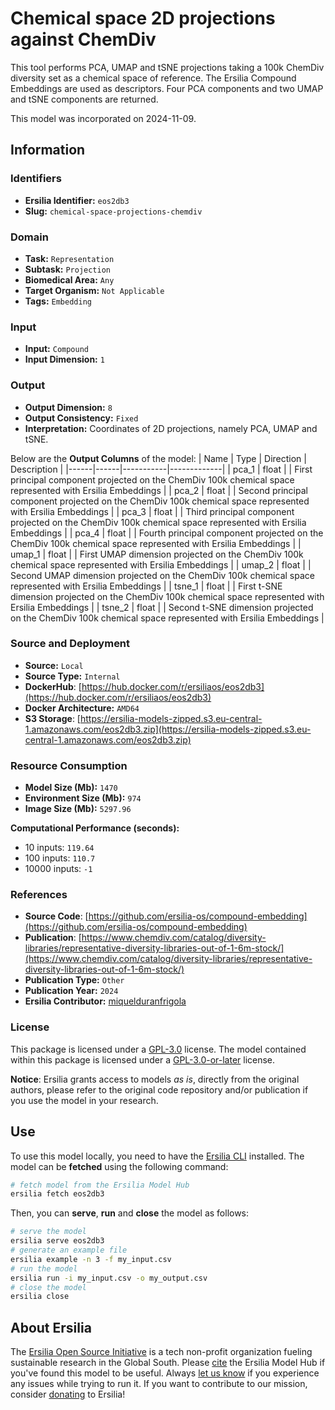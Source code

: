 # Chemical space 2D projections against ChemDiv

This tool performs PCA, UMAP and tSNE projections taking a 100k ChemDiv diversity set as a chemical space of reference. The Ersilia Compound Embeddings are used as descriptors. Four PCA components and two UMAP and tSNE components are returned.

This model was incorporated on 2024-11-09.

## Information
### Identifiers
- **Ersilia Identifier:** `eos2db3`
- **Slug:** `chemical-space-projections-chemdiv`

### Domain
- **Task:** `Representation`
- **Subtask:** `Projection`
- **Biomedical Area:** `Any`
- **Target Organism:** `Not Applicable`
- **Tags:** `Embedding`

### Input
- **Input:** `Compound`
- **Input Dimension:** `1`

### Output
- **Output Dimension:** `8`
- **Output Consistency:** `Fixed`
- **Interpretation:** Coordinates of 2D projections, namely PCA, UMAP and tSNE.

Below are the **Output Columns** of the model:
| Name | Type | Direction | Description |
|------|------|-----------|-------------|
| pca_1 | float |  | First principal component projected on the ChemDiv 100k chemical space represented with Ersilia Embeddings |
| pca_2 | float |  | Second principal component projected on the ChemDiv 100k chemical space represented with Ersilia Embeddings |
| pca_3 | float |  | Third principal component projected on the ChemDiv 100k chemical space represented with Ersilia Embeddings |
| pca_4 | float |  | Fourth principal component projected on the ChemDiv 100k chemical space represented with Ersilia Embeddings |
| umap_1 | float |  | First UMAP dimension projected on the ChemDiv 100k chemical space represented with Ersilia Embeddings |
| umap_2 | float |  | Second UMAP dimension projected on the ChemDiv 100k chemical space represented with Ersilia Embeddings |
| tsne_1 | float |  | First t-SNE dimension projected on the ChemDiv 100k chemical space represented with Ersilia Embeddings |
| tsne_2 | float |  | Second t-SNE dimension projected on the ChemDiv 100k chemical space represented with Ersilia Embeddings |


### Source and Deployment
- **Source:** `Local`
- **Source Type:** `Internal`
- **DockerHub**: [https://hub.docker.com/r/ersiliaos/eos2db3](https://hub.docker.com/r/ersiliaos/eos2db3)
- **Docker Architecture:** `AMD64`
- **S3 Storage**: [https://ersilia-models-zipped.s3.eu-central-1.amazonaws.com/eos2db3.zip](https://ersilia-models-zipped.s3.eu-central-1.amazonaws.com/eos2db3.zip)

### Resource Consumption
- **Model Size (Mb):** `1470`
- **Environment Size (Mb):** `974`
- **Image Size (Mb):** `5297.96`

**Computational Performance (seconds):**
- 10 inputs: `119.64`
- 100 inputs: `110.7`
- 10000 inputs: `-1`

### References
- **Source Code**: [https://github.com/ersilia-os/compound-embedding](https://github.com/ersilia-os/compound-embedding)
- **Publication**: [https://www.chemdiv.com/catalog/diversity-libraries/representative-diversity-libraries-out-of-1-6m-stock/](https://www.chemdiv.com/catalog/diversity-libraries/representative-diversity-libraries-out-of-1-6m-stock/)
- **Publication Type:** `Other`
- **Publication Year:** `2024`
- **Ersilia Contributor:** [miquelduranfrigola](https://github.com/miquelduranfrigola)

### License
This package is licensed under a [GPL-3.0](https://github.com/ersilia-os/ersilia/blob/master/LICENSE) license. The model contained within this package is licensed under a [GPL-3.0-or-later](LICENSE) license.

**Notice**: Ersilia grants access to models _as is_, directly from the original authors, please refer to the original code repository and/or publication if you use the model in your research.


## Use
To use this model locally, you need to have the [Ersilia CLI](https://github.com/ersilia-os/ersilia) installed.
The model can be **fetched** using the following command:
```bash
# fetch model from the Ersilia Model Hub
ersilia fetch eos2db3
```
Then, you can **serve**, **run** and **close** the model as follows:
```bash
# serve the model
ersilia serve eos2db3
# generate an example file
ersilia example -n 3 -f my_input.csv
# run the model
ersilia run -i my_input.csv -o my_output.csv
# close the model
ersilia close
```

## About Ersilia
The [Ersilia Open Source Initiative](https://ersilia.io) is a tech non-profit organization fueling sustainable research in the Global South.
Please [cite](https://github.com/ersilia-os/ersilia/blob/master/CITATION.cff) the Ersilia Model Hub if you've found this model to be useful. Always [let us know](https://github.com/ersilia-os/ersilia/issues) if you experience any issues while trying to run it.
If you want to contribute to our mission, consider [donating](https://www.ersilia.io/donate) to Ersilia!
